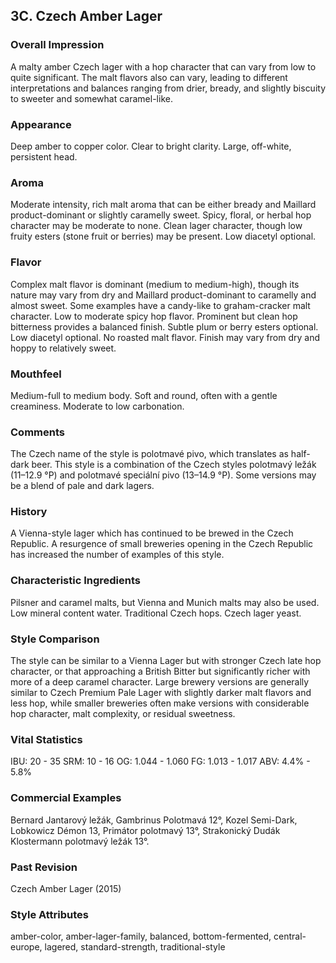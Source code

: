 ## 3C. Czech Amber Lager

### Overall Impression

A malty amber Czech lager with a hop character that can vary from low to quite significant. The malt flavors also can vary, leading to different interpretations and balances ranging from drier, bready, and slightly biscuity to sweeter and somewhat caramel-like.

### Appearance

Deep amber to copper color. Clear to bright clarity. Large, off-white, persistent head.

### Aroma

Moderate intensity, rich malt aroma that can be either bready and Maillard product-dominant or slightly caramelly sweet. Spicy, floral, or herbal hop character may be moderate to none. Clean lager character, though low fruity esters (stone fruit or berries) may be present. Low diacetyl optional.

### Flavor

Complex malt flavor is dominant (medium to medium-high), though its nature may vary from dry and Maillard product-dominant to caramelly and almost sweet. Some examples have a candy-like to graham-cracker malt character. Low to moderate spicy hop flavor. Prominent but clean hop bitterness provides a balanced finish. Subtle plum or berry esters optional. Low diacetyl optional. No roasted malt flavor. Finish may vary from dry and hoppy to relatively sweet.

### Mouthfeel

Medium-full to medium body. Soft and round, often with a gentle creaminess. Moderate to low carbonation.

### Comments

The Czech name of the style is polotmavé pivo, which translates as half-dark beer. This style is a combination of the Czech styles polotmavý ležák (11–12.9 °P) and polotmavé speciální pivo (13–14.9 °P). Some versions may be a blend of pale and dark lagers.

### History

A Vienna-style lager which has continued to be brewed in the Czech Republic. A resurgence of small breweries opening in the Czech Republic has increased the number of examples of this style.

### Characteristic Ingredients

Pilsner and caramel malts, but Vienna and Munich malts may also be used. Low mineral content water. Traditional Czech hops. Czech lager yeast.

### Style Comparison

The style can be similar to a Vienna Lager but with stronger Czech late hop character, or that approaching a British Bitter but significantly richer with more of a deep caramel character. Large brewery versions are generally similar to Czech Premium Pale Lager with slightly darker malt flavors and less hop, while smaller breweries often make versions with considerable hop character, malt complexity, or residual sweetness.

### Vital Statistics

IBU: 20 - 35
SRM: 10 - 16
OG: 1.044 - 1.060
FG: 1.013 - 1.017
ABV: 4.4% - 5.8%

### Commercial Examples

Bernard Jantarový ležák, Gambrinus Polotmavá 12°, Kozel Semi-Dark, Lobkowicz Démon 13, Primátor polotmavý 13°, Strakonický Dudák Klostermann polotmavý ležák 13°.

### Past Revision

Czech Amber Lager (2015)

### Style Attributes

amber-color, amber-lager-family, balanced, bottom-fermented, central-europe, lagered, standard-strength, traditional-style